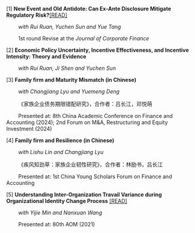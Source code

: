 [1] **New Event and Old Antidote: Can Ex-Ante Disclosure Mitigate Regulatory Risk?**[[READ]](https://papers.ssrn.com/sol3/papers.cfm?abstract_id=4665267)

&ensp;&ensp;&ensp;&ensp; *with Rui Ruan, Yuchen Sun and Yue Tang*

&emsp;&emsp; 1st round Revise at the *Journal of Corporate Finance*

[2] **Economic Policy Uncertainty, Incentive Effectiveness, and Incentive Intensity: Theory and Evidence**

&emsp;&emsp; *with Rui Ruan, Ji Shen and Yuchen Sun*

[3] **Family firm and Maturity Mismatch (in Chinese)**

&emsp;&emsp; *with Changjiang Lyu and Yuemeng Deng*

&emsp;&emsp; 《家族企业债务期限错配研究》，合作者：吕长江，邓悦萌

&emsp;&emsp; Presented at: 8th China Academic Conference on Finance and Accounting (2024); 2nd Forum on M&A, Restructuring and Equity Investment (2024)

[4] **Family firm and Resilience (in Chinese)**

&emsp;&emsp; *with Lishu Lin and Changjiang Lyu*

&emsp;&emsp; 《疾风知劲草：家族企业韧性研究》，合作者：林励书，吕长江

&emsp;&emsp; Presented at: 1st China Young Scholars Forum on Finance and Accounting

[5] **Understanding Inter-Organization Travail Variance during Organizational Identity Change Process** [[READ]](https://journals.aom.org/doi/10.5465/AMBPP.2020.19889abstract)

&emsp;&emsp; *with Yijie Min and Nanxuan Wang*

&emsp;&emsp; Presented at: 80th AOM (2021)
